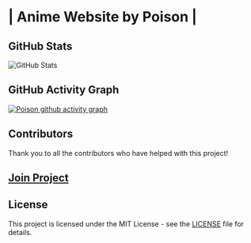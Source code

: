    # | Anime Website by Poison  |




## GitHub Stats

![GitHub Stats](https://github-readme-stats.vercel.app/api?username=poison291&show_icons=true&theme=radical)

## GitHub Activity Graph

[![Poison github activity graph](https://github-readme-activity-graph.vercel.app/graph?username=poison291&theme=dracula)](https://github.com/poison291/github-readme-activity-graph)

## Contributors

Thank you to all the contributors who have helped with this project!

## [Join Project](https://discord.gg/j2gZH7aT2a)

## License


This project is licensed under the MIT License - see the [LICENSE](https://opensource.org/licenses/MIT
) file for details.
